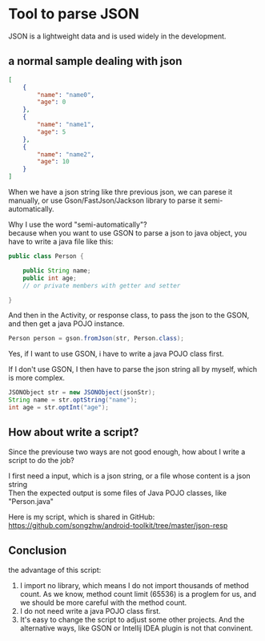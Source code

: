 # Tool to parse JSON

JSON is a lightweight data and is used widely in the development. 

## a normal sample dealing with json

```json
[
    {
        "name": "name0", 
        "age": 0
    }, 
    {
        "name": "name1", 
        "age": 5
    }, 
    {
        "name": "name2", 
        "age": 10
    }
]

```
When we have a json string like thre previous json, we can parese it manually, or use Gson/FastJson/Jackson library to parse it semi-automatically. 

Why I use the word "semi-automatically"?<br/>
because when you want to use GSON to parse a json to java object, you have to write a java file like this:
```java
public class Person {

    public String name;
    public int age;
    // or private members with getter and setter

}
```

And then in the Activity, or response class, to pass the json to the GSON, and then get a java POJO instance.
```java
Person person = gson.fromJson(str, Person.class);
```

Yes, if I want to use GSON, i have to write a java POJO class first.

If I don't use GSON, I then have to parse the json string all by myself, which is more complex.
```java
JSONObject str = new JSONObject(jsonStr);
String name = str.optString("name");
int age = str.optInt("age");
```

## How about write a script?
Since the previouse two ways are not good enough, how about I write a script to do the job?

I first need a input, which is a json string, or a file whose content is a json string<br/>
Then the expected output is some files of Java POJO classes, like "Person.java"

Here is my script, which is shared in GitHub:<br/>
https://github.com/songzhw/android-toolkit/tree/master/json-resp

## Conclusion
the advantage of this script:
1. I import no library, which means I do not import thousands of method count. As we know, method count limit (65536) is a proglem for us, and we should be more careful with the method count.
2. I do not need write a java POJO class first. 
3. It's easy to change the script to adjust some other projects. And the alternative ways, like GSON or Intellij IDEA plugin is not that convinent.




